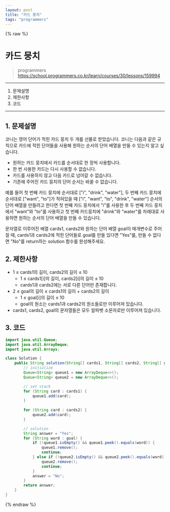 ```yaml
---
layout: post
title: "카드 뭉치"
tags: "programmers"
---
```


{% raw %}
# 카드 뭉치
> programmers
> https://school.programmers.co.kr/learn/courses/30/lessons/159994

* * *

1. 문제설명
2. 제한사항
3. 코드

* * *

## 1. 문제설명

코니는 영어 단어가 적힌 카드 뭉치 두 개를 선물로 받았습니다. 코니는 다음과 같은 규칙으로 카드에 적힌 단어들을 사용해 원하는 순서의 단어 배열을 만들 수 있는지 알고 싶습니다.

- 원하는 카드 뭉치에서 카드를 순서대로 한 장씩 사용합니다.
- 한 번 사용한 카드는 다시 사용할 수 없습니다.
- 카드를 사용하지 않고 다음 카드로 넘어갈 수 없습니다.
- 기존에 주어진 카드 뭉치의 단어 순서는 바꿀 수 없습니다.

예를 들어 첫 번째 카드 뭉치에 순서대로 ["i", "drink", "water"], 두 번째 카드 뭉치에 순서대로 ["want", "to"]가 적혀있을 때 ["i", "want", "to", "drink", "water"] 순서의 단어 배열을 만들려고 한다면 첫 번째 카드 뭉치에서 "i"를 사용한 후 두 번째 카드 뭉치에서 "want"와 "to"를 사용하고 첫 번째 카드뭉치에 "drink"와 "water"를 차례대로 사용하면 원하는 순서의 단어 배열을 만들 수 있습니다.

문자열로 이루어진 배열 cards1, cards2와 원하는 단어 배열 goal이 매개변수로 주어질 때, cards1과 cards2에 적힌 단어들로 goal를 만들 있다면 "Yes"를, 만들 수 없다면 "No"를 return하는 solution 함수를 완성해주세요.

## 2. 제한사항

- 1 ≤ cards1의 길이, cards2의 길이 ≤ 10
    - 1 ≤ cards1[i]의 길이, cards2[i]의 길이 ≤ 10
    - cards1과 cards2에는 서로 다른 단어만 존재합니다.
- 2 ≤ goal의 길이 ≤ cards1의 길이 + cards2의 길이
    - 1 ≤ goal[i]의 길이 ≤ 10
    - goal의 원소는 cards1과 cards2의 원소들로만 이루어져 있습니다.
- cards1, cards2, goal의 문자열들은 모두 알파벳 소문자로만 이루어져 있습니다.

## 3. 코드

```java
import java.util.Queue;
import java.util.ArrayDeque;
import java.util.Arrays;

class Solution {
    public String solution(String[] cards1, String[] cards2, String[] goal) {
        // initialize
        Queue<String> queue1 = new ArrayDeque<>();
        Queue<String> queue2 = new ArrayDeque<>();

        // set stack
        for (String card : cards1) {
            queue1.add(card);
        }
        
        for (String card : cards2) {
            queue2.add(card);
        }

        // solution
        String answer = "Yes";
        for (String word : goal) {
            if (!queue1.isEmpty() && queue1.peek().equals(word)) {
                queue1.remove();
                continue;
            } else if (!queue2.isEmpty() && queue2.peek().equals(word)) {
                queue2.remove();
                continue;
            }
            answer = "No";
        }
        return answer;
    }
}
```

{% endraw %}

